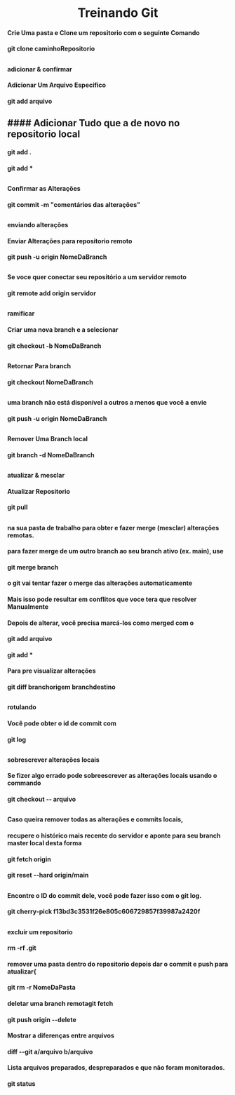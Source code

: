 <h1 align="center"> Treinando Git

  

#### Crie Uma pasta e Clone um repositorio com o seguinte Comando

#### git clone caminhoRepositorio

<h2>  

#### adicionar & confirmar
#### Adicionar Um Arquivo Especifico

#### git add arquivo
  
<h2>  
#### Adicionar Tudo que a de novo no repositorio local

#### git add .
#### git add *

<h2>  
  
#### Confirmar as Alterações

#### git commit -m "comentários das alterações"

<h2>  


#### enviando alterações
#### Enviar Alterações para repositorio remoto

#### git push -u origin NomeDaBranch

<h2>  

#### Se voce quer conectar seu repositório a um servidor remoto

#### git remote add origin servidor
  
<h2>    


#### ramificar
#### Criar uma nova branch e a selecionar

#### git checkout -b NomeDaBranch
  
<h2>    

#### Retornar Para branch

#### git checkout NomeDaBranch
  
<h2>  

#### uma branch não está disponível a outros a menos que você a envie

#### git push -u origin NomeDaBranch

<h2>  
  
#### Remover Uma Branch local

#### git branch -d NomeDaBranch

<h2>  

#### atualizar & mesclar
  
#### Atualizar Repositorio

#### git pull

 <h2>   
  
#### na sua pasta de trabalho para obter e fazer merge (mesclar) alterações remotas.
#### para fazer merge de um outro branch ao seu branch ativo (ex. main), use

#### git merge branch
   

#### o git vai tentar fazer o merge das alterações automaticamente
#### Mais isso pode resultar em conflitos que voce tera que resolver Manualmente
#### Depois de alterar, você precisa marcá-los como merged com o

#### git add arquivo
#### git add *

#### Para pre visualizar alterações

#### git diff branchorigem branchdestino

<h2>  

#### rotulando

#### Você pode obter o id de commit com
#### git log

<h2>  

#### sobrescrever alterações locais

#### Se fizer algo errado pode sobreescrever as alterações locais usando o commando

#### git checkout -- arquivo

  
<h2>  
  
#### Caso queira remover todas as alterações e commits locais,
#### recupere o histórico mais recente do servidor e aponte para seu branch master local desta forma

#### git fetch origin
#### git reset --hard origin/main


<h2>  

#### Encontre o ID do commit dele, você pode fazer isso com o git log.

#### git cherry-pick f13bd3c3531f26e805c606729857f39987a2420f

<h2>  


#### excluir um repositorio

#### rm -rf .git





#### remover uma pasta dentro do repositorio depois dar o commit e push para atualizar{

#### git rm -r NomeDaPasta




#### deletar uma branch remotagit fetch

#### git push origin --delete


#### Mostrar a diferenças entre arquivos

#### diff --git a/arquivo b/arquivo




#### Lista arquivos preparados, despreparados e que não foram monitorados.

#### git status


<h2>  
